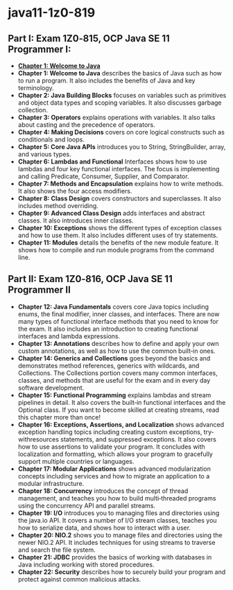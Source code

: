 # java11-1z0-819

## Part I: Exam 1Z0‐815, OCP Java SE 11 Programmer I:
- [**Chapter 1: Welcome to Java**](../tree/main/src/main/java/com/craneos/java11/part1/chapter1/README.md)
- **Chapter 1: Welcome to Java** describes the basics of Java such as how to run a program. It also includes the benefits of Java and key terminology.
- **Chapter 2: Java Building Blocks** focuses on variables such as primitives and object data types and scoping variables. It also discusses garbage collection.
- **Chapter 3: Operators** explains operations with variables. It also talks about casting and the precedence of operators.
- **Chapter 4: Making Decisions** covers on core logical constructs such as conditionals and loops.
- **Chapter 5: Core Java APIs** introduces you to String, StringBuilder, array, and various types.
- **Chapter 6: Lambdas and Functional** Interfaces shows how to use lambdas and four key functional interfaces. The focus is implementing and calling Predicate, Consumer, Supplier, and Comparator.
- **Chapter 7: Methods and Encapsulation** explains how to write methods. It also shows the four access modifiers.
- **Chapter 8: Class Design** covers constructors and superclasses. It also includes method overriding.
- **Chapter 9: Advanced Class Design** adds interfaces and abstract classes. It also introduces inner classes.
- **Chapter 10: Exceptions** shows the different types of exception classes and how to use them. It also includes different uses of try statements.
- **Chapter 11: Modules** details the benefits of the new module feature. It shows how to compile and run module programs from the command line.

## Part II: Exam 1Z0‐816, OCP Java SE 11 Programmer II

- **Chapter 12: Java Fundamentals** covers core Java topics including enums, the final modifier, inner classes, and interfaces. There are now
many types of functional interface methods that you need to know for the exam. It also includes an introduction to creating functional interfaces and lambda expressions.
- **Chapter 13: Annotations** describes how to define and apply your own custom annotations, as well as how to use the common built‐in ones.
- **Chapter 14: Generics and Collections** goes beyond the basics and demonstrates method references, generics with wildcards, and Collections.
The Collections portion covers many common interfaces, classes, and methods that are useful for the exam and in every day software development.
- **Chapter 15: Functional Programming** explains lambdas and stream pipelines in detail. It also covers the built‐in
functional interfaces and the Optional class. If you want to become skilled at creating streams, read this chapter more than once!
- **Chapter 16: Exceptions, Assertions, and Localization** shows advanced exception handling topics including creating custom 
exceptions, try‐withresources statements, and suppressed exceptions. It also covers how to use assertions to validate 
your program. It concludes with localization and
formatting, which allows your program to gracefully support multiple countries or languages.
- **Chapter 17: Modular Applications** shows advanced modularization concepts including services and how to migrate an 
application to a modular infrastructure.
- **Chapter 18: Concurrency** introduces the concept of thread management, and teaches you how to build multi‐threaded 
programs using the concurrency API and parallel streams.
- **Chapter 19: I/O** introduces you to managing files and directories using the java.io API.
It covers a number of I/O stream classes, teaches you how to serialize data, and shows how to interact with a user.
- **Chapter 20: NIO.2** shows you to manage files and directories using the newer NIO.2 API. 
It includes techniques for using streams to traverse and search the file system.
- **Chapter 21: JDBC** provides the basics of working with databases in Java including working with stored procedures.
- **Chapter 22: Security** describes how to securely build your program and protect against common malicious attacks.